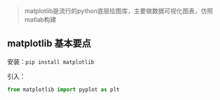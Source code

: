> matplotlib是流行的python底层绘图库，主要做数据可视化图表，仿照matlab构建

## matplotlib 基本要点

安装：`pip install matplotlib`

引入：
```python
from matplotlib import pyplot as plt
```

